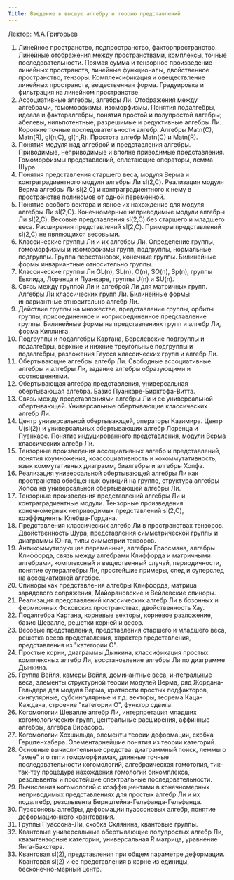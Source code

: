 ```yaml
---
Title: Введение в высшую алгебру и теорию представлений
---
```


Лектор: М.А.Григорьев


1. Линейное пространство, подпространство, факторпространство. Линейные отображения между пространствами, комплексы, точные последовательности. Прямая сумма и тензорное произведение линейных пространств, линейные функционалы, двойственное пространство, тензоры. Комплексификация и овеществление линейных пространств, вещественная форма. Градуировка и фильтрация на линейном пространстве.
2. Ассоциативные алгебры, алгебры Ли. Отображения между алгебрами, гомоморфизмы, изоморфизмы. Понятия подалгебры, идеала и факторалгебры, понятия простой и полупростой алгебры; абелевы, нильпотентные, разрешимые и редуктивные алгебры Ли. Короткие точные последовательности алгебр. Алгебры Matn(C), Matn(R), gl(n,C), gl(n,R). Простота алгебр Matn(C) и Matn(R).
3. Понятия модуля над алгеброй и представления алгебры. Приводимые, неприводимые и вполне приводимые представления. Гомоморфизмы представлений, сплетающие операторы, лемма Шура.
4. Понятия представления старшего веса, модуля Верма и контраградиентного модуля алгебры Ли sl(2,C). Реализация модуля Верма алгебры Ли sl(2,C) и контраградиентного к нему в пространстве полиномов от одной переменной.
5. Понятие особого вектора и явное их нахождение для модуля алгебры Ли sl(2,C). Конечномерные неприводимые модули алгебры Ли sl(2,C). Весовые представления sl(2,C) без старшего и младшего веса. Расширения представлений sl(2,C). Примеры представлений sl(2,C) не являющихся весовыми.
6. Классические группы Ли и их алгебры Ли. Определение группы, гомоморфизмы и изоморфизмы групп, подгруппы, нормальные подгруппы. Группа перестановок, конечные группы. Билинейные формы инвариантные относительно группы.
7. Классические группы Ли GL(n), SL(n), O(n), SO(n), Sp(n), группы Евклида, Лоренца и Пуанкаре, группы U(n) и SU(n).
8. Связь между группой Ли и алгеброй Ли для матричных групп. Алгебры Ли классических групп Ли. Билинейные формы инвариантные относительно алгебр Ли.
9. Действие группы на множестве, представление группы, орбиты группы, присоединенное и коприсоединенное представление группы. Билинейные формы на представлениях групп и алгебр Ли, форма Киллинга.
10. Подгруппы и подалгебры Картана, Борелевские подгруппы и подалгебры, верхние и нижние треугольные подгруппы и подалгебры, разложения Гаусса классических групп и алгебр Ли.
11. Обертывающие алгебры алгебр Ли. Свободные ассоциативные алгебры и алгебры Ли, задание алгебры образующими и соотношениями.
12. Обертывающая алгебра представления, универсальная обертывающая алгебра. Базис Пуанкаре-Биркгофа-Витта.
13. Связь между представлениями алгебры Ли и ее универсальной обертывающей. Универсальные обертывающие классических алгебр Ли.
14. Центр универсальной обертывающей, операторы Казимира. Центр U(sl(2)) и универсальных обертывающих алгебр Лоренца и Пуанкаре. Понятие индуцированного представления, модули Верма классических алгебр Ли.
15. Тензорные произведения ассоциативных алгебр и представлений, понятия коумножения, коассоциативность и кокоммутативность, язык коммутативных диаграмм, биалгебры и алгебры Хопфа.
16. Реализация универсальной обертывающей алгебры Ли как пространства обобщенных функций на группе, структура алгебры Хопфа на универсальной обертывающей алгебры Ли.
17. Тензорные произведения представлений алгебры Ли и контраградиентные модули. Тензорные произведения конечномерных неприводимых представлений sl(2,C), коэффициенты Клебша-Гордана.
18. Представления классических алгебр Ли в пространствах тензоров. Двойственность Шура, представления симметрической группы и диаграммы Юнга, типы симметрии тензоров.
19. Антикоммутирующие переменные, алгебры Грассмана, алгебры Клиффорда, связь между алгебрами Клиффорда и матричными алгебрами, комплексный и вещественный случай, периодичности, понятие супералгебры Ли, простейшие примеры, след и суперслед на ассоциативной алгебре.
20. Спиноры как представления алгебры Клиффорда, матрица зарядового сопряжения, Майорановские и Вейлевские спиноры.
21. Реализация представлений классических алгебр Ли в бозонных и фермионных Фоковских пространствах, двойственность Хау.
22. Подалгебра Картана, корневые векторы, корневое разложение, базис Шевалле, решетки корней и весов.
23. Весовые представления, представления старшего и младшего веса, решетка весов представления, характер представления, представления из "категории O".
24. Простые корни, диаграммы Дынкина, классификация простых комплексных алгебр Ли, восстановление алгебры Ли по диаграмме Дынкина.
25. Группа Вейля, камеры Вейля, доминантные веса, интегральные веса, элементы структурной теории модулей Верма, ряд Жордана-Гельдера для модуля Верма, кратности простых подфакторов, сингулярные, субсингулярные и т.д. векторы, теорема Каца-Каждана, строение "категории O", функтор сдвига.
26. Когомологии Шевалле алгебр Ли, интерпретация младших когомологических групп, центральные расширения, аффинные алгебры, алгебра Вирасоро.
27. Когомологии Хохшильда, элементы теории деформации, скобка Герштенхабера. Элементарнейшие понятия из теории категорий.
28. Основные вычислительные средства: диаграммный поиск, леммы о "змее" и о пяти гомоморфизмах, длинные точные последовательности когомологий, алгебраическая гомотопия, тик-так-тэу процедура нахождения гомологий бикомплекса, резольвенты и простейшие спектральные последовательности.
29. Вычисления когомологий с коэффициентами в конечномерных неприводимых представлениях для простых алгебр Ли и их подалгебр, резольвента Бернштейна-Гельфанда-Гельфанда.
30. Пуассоновы алгебры, деформации пуассоновых алгебр, понятие деформационного квантования.
31. Группы Пуассона-Ли, скобка Склянина, квантовые группы.
32. Квантовые универсальные обертывающие полупростых алгебр Ли, квазитензорные категории, универсальная R матрица, уравнение Янга-Бакстера.
33. Квантовая sl(2), представления при общем параметре деформации. Квантовая sl(2) и ее представления в корне из единицы, бесконечно-мерный центр.
